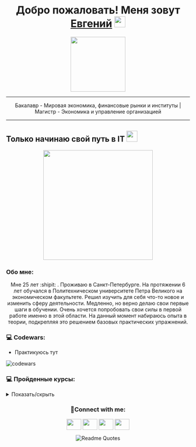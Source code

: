 <h1 align="center">Добро пожаловать! Меня зовут <a href="https://vk.com/e.pynzar" target="_blank">Евгений</a> <img src="https://github.com/blackcater/blackcater/raw/main/images/Hi.gif" width="30"/></h1>
<p align="center"><a href="https://www.github.com/Pynzar" target="_blank" rel="noreferrer"><img src="https://img.shields.io/github/followers/Pynzar?logo=github&style=for-the-badge&color=white&labelColor=black"  width="150"/></a></p>

---
<p align="center">Бакалавр - Мировая экономика, финансовые рынки и институты | Магистр - Экономика и управление организацией </p>

---
Только начинаю свой путь в IT <img src="https://media.giphy.com/media/WUlplcMpOCEmTGBtBW/giphy.gif" width="30px"> 
----
<div id="header" align="center">
  <img src="https://media.giphy.com/media/Qo2dupDib32rkTY4hX/giphy.gif" width="300"/>
</div>

### Обо мне: 

<p style="text" align="center";">Мне 25 лет :shipit: . Проживаю в Санкт-Петербурге. На протяжении 6 лет обучался в Политехническом университете Петра Великого на экономическом факультете. Решил изучить для себя что-то новое и изменить сферу деятельности. Медленно, но верно делаю свои первые шаги в обучении. Очень хочется попробовать свои силы в первой работе именно в этой области. На данный момент набираюсь опыта в теории, подкрепляя это решением базовых практических упражнений. </p>

### 💻 Codewars:
- Практикуюсь тут

![codewars](https://www.codewars.com/users/e.pynzar/badges/large)

### 💻 Пройденные курсы:
<details>
  <summary>Показать/скрыть</summary>

| Курсы                                                                              | Сертификаты       |
| ----------------------------------------------------------------                   | :---------------: |
| [**Hexlet: "Основы Python"**](https://ru.hexlet.io/courses/python-basics)         |[Посмотреть результаты :hand:](https://github.com/Pynzar/Diplomas-and-certificates/blob/main/Прогресс%20Hexlet%20базовый%20курс.pdf) |
| [**"Поколение Python": курс для начинающих**](https://stepik.org/course/58852/)   | [Посмотреть сертификат :hand:](https://github.com/Pynzar/Diplomas-and-certificates/blob/main/Stepik%20Certificate%20Поколение%20Python%20курс%20для%20начинающих.pdf)|
| [**"Поколение Python": курс для продвинутых**](https://stepik.org/course/68343/)  | [Посмотреть сертификат :hand:](https://github.com/Pynzar/Diplomas-and-certificates/blob/main/Поколение%20Python_Курс%20для%20продвинутых.pdf)|
| [**"Поколение Python": курс для профессионалов**](https://stepik.org/course/82541/syllabus)|<img src="https://media.tenor.com/dt1etVruHGAAAAAi/rylsee-tooshytorap.gif" width="100"/>|
|[**Инди-курс программирования на Python**](https://stepik.org/course/63085/syllabus)|<img src="https://avatars.dzeninfra.ru/get-zen_doc/271828/pub_65465dc9c36981244c8417ec_65465e7174e6475b41f9855f/scale_1200" width="100"/>|
</details>

<h3 align="center">🤝Connect with me:</h3>
<p align="center">
<a href="https://t.me/slammyone" target="blank"><img align="center" src="https://cdn.jsdelivr.net/npm/simple-icons@3.0.1/icons/telegram.svg" alt="" height="30" width="40" /></a>
<a href="https://discord.com/users/slamonelove" target="blank"><img align="center" src="https://cdn.jsdelivr.net/npm/simple-icons@3.0.1/icons/discord.svg" alt="" height="30" width="40" /></a>
<a href="https://vk.com/e.pynzar" target="blank"><img align="center" src="https://cdn.jsdelivr.net/npm/simple-icons@3.0.1/icons/vk.svg" alt="" height="30" width="40" /></a>
<a href="http://www.instagram.com/e.pynzar" target="blank"><img align="center" src="https://cdn.jsdelivr.net/npm/simple-icons@3.0.1/icons/instagram.svg" alt="" height="30" width="40" /></a>
</p>

<div id="header" align="center">
   
  ![Readme Quotes](https://quotes-github-readme.vercel.app/api?type=horizontal&theme=dark)
</div>
 
